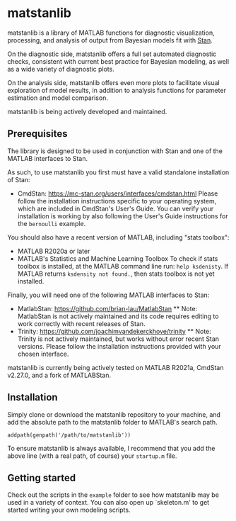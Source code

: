 # matstanlib
matstanlib is a library of MATLAB functions for diagnostic visualization, processing, and analysis of output from Bayesian models fit with [Stan](https://mc-stan.org/).  

On the diagnostic side, matstanlib offers a full set automated diagnostic checks, consistent with current best practice for Bayesian modeling, as well as a wide variety of diagnostic plots.  

On the analysis side, matstanlib offers even more plots to facilitate visual exploration of model results, in addition to analysis functions for parameter estimation and model comparison.  

matstanlib is being actively developed and maintained.

## Prerequisites
The library is designed to be used in conjunction with Stan and one of the MATLAB interfaces to Stan.  

As such, to use matstanlib you first must have a valid standalone installation of Stan:
* CmdStan: https://mc-stan.org/users/interfaces/cmdstan.html
Please follow the installation instructions specific to your operating system, which are included in CmdStan's User's Guide.  You can verify your installation is working by also following the User's Guide instructions for the `bernoulli` example.  

You should also have a recent version of MATLAB, including "stats toolbox":
* MATLAB R2020a or later
* MATLAB's Statistics and Machine Learning Toolbox
To check if stats toolbox is installed, at the MATLAB command line run: `help ksdenisty`.  If MATLAB returns `ksdensity not found.`, then stats toolbox is not yet installed. 

Finally, you will need one of the following MATLAB interfaces to Stan:
* MatlabStan: https://github.com/brian-lau/MatlabStan 
** Note: MatlabStan is not actively maintained and its code requires editing to work correctly with recent releases of Stan.  
* Trinity: https://github.com/joachimvandekerckhove/trinity
** Note: Trinity is not actively maintained, but works without error recent Stan versions.
Please follow the installation instructions provided with your chosen interface. 

matstanlib is currently being actively tested on MATLAB R2021a, CmdStan v2.27.0, and a fork of MATLABStan.  


## Installation
Simply clone or download the matstanlib repository to your machine, and add the absolute path to the matstanlib folder to MATLAB's search path.  
```
addpath(genpath('/path/to/matstanlib'))
```
To ensure matstanlib is always available, I recommend that you add the above line (with a real path, of course) your `startup.m` file. 


## Getting started
Check out the scripts in the `example` folder to see how matstanlib may be used in a variety of context.  You can also open up `skeleton.m' to get started writing your own modeling scripts.  
